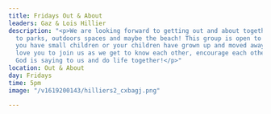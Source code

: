 ```yaml
---
title: Fridays Out & About
leaders: Gaz & Lois Hillier
description: "<p>We are looking forward to getting out and about together, heading
  to parks, outdoors spaces and maybe the beach! This group is open to all ages, whether
  you have small children or your children have grown up and moved away, we would
  love you to join us as we get to know each other, encourage each other around what
  God is saying to us and do life together!</p>"
location: Out & About
day: Fridays
time: 5pm
image: "/v1619200143/hilliers2_cxbagj.png"

---
```


